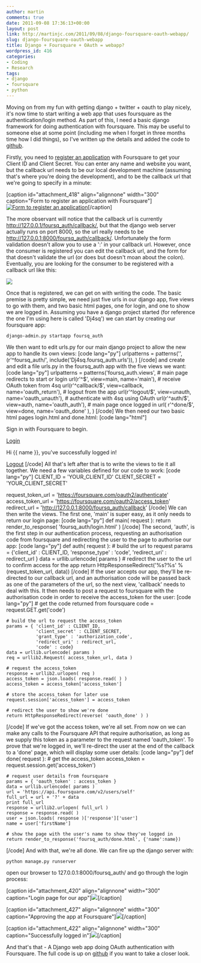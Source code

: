 ```yaml
---
author: martin
comments: true
date: 2011-09-08 17:36:13+00:00
layout: post
link: http://martinjc.com/2011/09/08/django-foursquare-oauth-webapp/
slug: django-foursquare-oauth-webapp
title: Django + Foursquare + OAuth = webapp?
wordpress_id: 416
categories:
- Coding
- Research
tags:
- django
- foursquare
- python
---
```


Moving on from my fun with getting django + twitter + oauth to play nicely, it's now time to start writing a web app that uses foursquare as the authentication/login method. As part of this, I need a basic django framework for doing authentication with foursquare. This may be useful to someone else at some point (including me when I forget in three months time how I did things), so I've written up the details and added the code to [github](https://github.com/martinjc/DjangoFoursq).

Firstly, you need to [register an application](https://foursquare.com/oauth/) with Foursquare to get your Client ID and Client Secret. You can enter any name and website you want, but the callback url needs to be our local development machine (assuming that's where you're doing the development), and to be the callback url that we're going to specify in a minute:

[caption id="attachment_418" align="alignnone" width="300" caption="Form to register an application with Foursquare"][![Form to register an application](http://martinjc.com/wp-content/uploads/2011/09/Foursquare-Register-300x174.jpg)](http://martinjc.com/wp-content/uploads/2011/09/Foursquare-Register.jpg)[/caption]

The more observant will notice that the callback url is currently http://127.0.0.1/foursq_auth/callback/, but that the django web server actually runs on port 8000, so the url really needs to be http://127.0.0.1:8000/foursq_auth/callback/. Unfortunately the form validation doesn't allow you to use a ':' in your callback url. However, once the consumer is registered you can edit the callback url, and the form for that doesn't validate the url (or does but doesn't moan about the colon). Eventually, you are looking for the consumer to be registered with a callback url like this:

[![](http://martinjc.com/wp-content/uploads/2011/09/CapturFiles-300x51.jpg)](http://martinjc.com/wp-content/uploads/2011/09/CapturFiles.jpg)

Once that is registered, we can get on with writing the code. The basic premise is pretty simple, we need just five urls in our django app, five views to go with them, and two basic html pages, one for login, and one to show we are logged in. Assuming you have a django project started (for reference the one I'm using here is called 'Dj4sq') we can start by creating our foursquare app:

    
    django-admin.py startapp foursq_auth


We then want to edit urls.py for our main django project to allow the new app to handle its own views:
[code lang="py"]
urlpatterns = patterns('',
    (r'^foursq_auth/', include('Dj4sq.foursq_auth.urls')),
)
[/code]
and create and edit a file urls.py in the foursq_auth app with the five views we want:
[code lang="py"]
    urlpatterns = patterns('foursq_auth.views',
    # main page redirects to start or login
    url(r'^$', view=main, name='main'),
    # receive OAuth token from 4sq
    url(r'^callback/$', view=callback, name='oauth_return'),
    # logout from the app
    url(r'^logout/$', view=unauth, name='oauth_unauth'),
    # authenticate with 4sq using OAuth
    url(r'^auth/$', view=auth, name='oauth_auth'),
    # main page once logged in
    url( r'^done/$', view=done, name='oauth_done' ),
)
[/code]
We then need our two basic html pages login.html and done.html:
[code lang="html"]
<html>
    <head>
        <title>Foursquare OAuth Example</title>
    </head>
    <body>
    <div id="login">
        <p>Sign in with Foursquare to begin.</p>
        <p><a href="auth/">Login</a></p>
    </div>
    </body>
</html>
<html>
    <head>
        <title>Foursquare OAuth Example</title>
    </head>
    <body>
        <p>Hi {{ name }}, you've successfully logged in! </p>
	<a href="../logout/">Logout</a>
    </body>
</html>
[/code]
All that's left after that is to write the views to tie it all together. We need a few variables defined for our code to work:
[code lang="py"]
CLIENT_ID = 'YOUR_CLIENT_ID'
CLIENT_SECRET = 'YOUR_CLIENT_SECRET'

request_token_url = 'https://foursquare.com/oauth2/authenticate'
access_token_url = 'https://foursquare.com/oauth2/access_token'
redirect_url = 'http://127.0.0.1:8000/foursq_auth/callback'
[/code]
We can then write the views. The first one, 'main' is super easy, as it only needs to return our login page:
[code lang="py"]
def main( request ):
    return render_to_response( 'foursq_auth/login.html' )
[/code]
The second, 'auth', is the first step in our authentication process, requesting an authorisation code from foursquare and redirecting the user to the page to authorise our app:
[code lang="py"]
def auth( request ):
    # build the url to request
    params = {'client_id' : CLIENT_ID,
            'response_type' : 'code',
            'redirect_uri' : redirect_url }
    data = urllib.urlencode( params )
    # redirect the user to the url to confirm access for the app
    return HttpResponseRedirect('%s?%s' % (request_token_url, data))
[/code]
If the user accepts our app, they'll be re-directed to our callback url, and an authorisation code will be passed back as one of the parameters of the url, so the next view, 'callback' needs to deal with this. It then needs to post a request to foursquare with the authorisation code in order to receive the access_token for the user:
[code lang="py"]
    # get the code returned from foursquare
    code = request.GET.get('code')

    # build the url to request the access_token
    params = { 'client_id' : CLIENT_ID,
               'client_secret' : CLIENT_SECRET,
               'grant_type' : 'authorization_code',
               'redirect_uri' : redirect_url,
               'code' : code}
    data = urllib.urlencode( params )
    req = urllib2.Request( access_token_url, data )

    # request the access_token
    response = urllib2.urlopen( req )
    access_token = json.loads( response.read( ) )
    access_token = access_token['access_token']

    # store the access_token for later use
    request.session['access_token'] = access_token

    # redirect the user to show we're done
    return HttpResponseRedirect(reverse( 'oauth_done' ) )
[/code]
If we've got the access token, we're all set. From now on we can make any calls to the Foursquare API that require authorisation, as long as we supply this token as a parameter to the request named 'oauth_token'. To prove that we're logged in, we'll re-direct the user at the end of the callback to a 'done' page, which will display some user details:
[code lang="py"]
def done( request ):
    # get the access_token
    access_token = request.session.get('access_token')

    # request user details from foursquare
    params = { 'oauth_token' : access_token }
    data = urllib.urlencode( params )
    url = 'https://api.foursquare.com/v2/users/self'
    full_url = url + '?' + data
    print full_url
    response = urllib2.urlopen( full_url )
    response = response.read( )
    user = json.loads( response )['response']['user']
    name = user['firstName']

    # show the page with the user's name to show they've logged in
    return render_to_response('foursq_auth/done.html', {'name':name})
[/code]
And with that, we're all done. We can fire up the django server with:

    
    python manage.py runserver


open our browser to 127.0.0.1:8000/foursq_auth/ and go through the login process:

[caption id="attachment_420" align="alignnone" width="300" caption="Login page for our app"][![](http://martinjc.com/wp-content/uploads/2011/09/login-html-300x189.jpg)](http://martinjc.com/wp-content/uploads/2011/09/login-html.jpg)[/caption]

[caption id="attachment_427" align="alignnone" width="300" caption="Approving the app at Foursquare"][![](http://martinjc.com/wp-content/uploads/2011/09/foursquare-approval1-300x185.jpg)](http://martinjc.com/wp-content/uploads/2011/09/foursquare-approval1.jpg)[/caption]

[caption id="attachment_422" align="alignnone" width="300" caption="Successfully logged in"][![](http://martinjc.com/wp-content/uploads/2011/09/done-html-300x189.jpg)](http://martinjc.com/wp-content/uploads/2011/09/done-html.jpg)[/caption]

And that's that - A Django web app doing OAuth authentication with Foursquare. The full code is up on [github](https://github.com/martinjc/DjangoFoursq) if you want to take a closer look.
